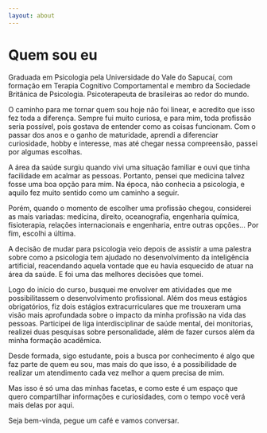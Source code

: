 ```yaml
---
layout: about
---
```


# Quem sou eu

<!--author-->

Graduada em Psicologia pela Universidade do Vale do Sapucaí, com formação em Terapia Cognitivo Comportamental e membro da Sociedade Britânica de Psicologia. Psicoterapeuta de brasileiras ao redor do mundo. 

O caminho para me tornar quem sou hoje não foi linear, e acredito que isso fez toda a diferença. Sempre fui muito curiosa, e para mim, toda profissão seria possível, pois gostava de entender como as coisas funcionam. Com o passar dos anos e o ganho de maturidade, aprendi a diferenciar curiosidade, hobby e interesse, mas até chegar nessa compreensão, passei por algumas escolhas.

A área da saúde surgiu quando vivi uma situação familiar e ouvi que tinha facilidade em acalmar as pessoas. Portanto, pensei que medicina talvez fosse uma boa opção para mim. Na época, não conhecia a psicologia, e aquilo fez muito sentido como um caminho a seguir.

Porém, quando o momento de escolher uma profissão chegou, considerei as mais variadas: medicina, direito, oceanografia, engenharia química, fisioterapia, relações internacionais e engenharia, entre outras opções... Por fim, escolhi a última.

A decisão de mudar para psicologia veio depois de assistir a uma palestra sobre como a psicologia tem ajudado no desenvolvimento da inteligência artificial, reacendando aquela vontade que eu havia esquecido de atuar na área da saúde. E foi uma das melhores decisões que tomei.

Logo do início do curso, busquei me envolver em atividades que me possibilitassem o desenvolvimento profissional. Além dos meus estágios obrigatórios, fiz dois estágios extracurriculares que me trouxeram uma visão mais aprofundada sobre o impacto da minha profissão na vida das pessoas. Participei de liga interdisciplinar de saúde mental, dei monitorias, realizei duas pesquisas sobre personalidade, além de fazer cursos além da minha formação acadêmica.

Desde formada, sigo estudante, pois a busca por conhecimento é algo que faz parte de quem eu sou, mas mais do que isso, é a possibilidade de realizar um atendimento cada vez melhor a quem precisa de mim.

Mas isso é só uma das minhas facetas, e como este é um espaço que quero compartilhar informações e curiosidades, com o tempo você verá mais delas por aqui.

Seja bem-vinda, pegue um café e vamos conversar.
